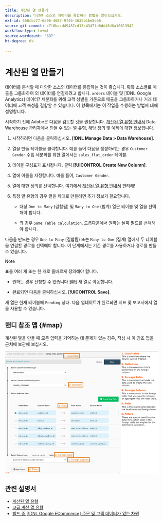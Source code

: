 ```yaml
---
title: 계산된 열 만들기
description: 다양한 소스의 데이터를 통합하는 방법을 알아보십시오.
exl-id: 668cbc77-6a96-4687-9f40-3635b1be5c66
source-git-commit: c7f6bacd49487cd13c4347fe6dd46d6a10613942
workflow-type: tm+mt
source-wordcount: '337'
ht-degree: 0%

---
```


# 계산된 열 만들기

데이터를 분석할 때 다양한 소스의 데이터를 통합하는 것이 좋습니다. 획득 소스별로 매출을 그룹화하여 의 데이터를 연결하려고 합니다. `orders` 테이블 및 [!DNL Google Analytics] 데이터? 세분화를 위해 고객 성별을 기준으로 매출을 그룹화하거나 거래 데이터에 고객 속성을 결합할 수 있습니다. 이 항목에서는 이 작업을 수행하는 방법에 대해 설명합니다.

시작하기 전에 Adobe은 다음을 검토할 것을 권장합니다. [계산된 열 유형 안내서](../../data-analyst/data-warehouse-mgr/calc-column-types.md) Data Warehouse 관리자에서 만들 수 있는 열 유형, 해당 정의 및 예제에 대한 정보입니다.

1. 시작하려면 다음을 클릭하십시오. **[!DNL Manage Data > Data Warehouse]**.

1. 열을 만들 테이블을 클릭합니다. 예를 들어 다음을 생성하려는 경우 `Customer Gender` 수입 세분화를 위한 열에서는 `sales_flat_order` 테이블.

1. 테이블 구성표가 표시됩니다. 클릭 **[!UICONTROL Create New Column]**.

1. 열에 이름을 지정합니다. 예를 들어, `Customer Gender`.

1. 열에 대한 정의를 선택합니다. 여기에서 [계산된 열 유형 안내서](../data-warehouse-mgr/calc-column-types.md) 편리해!

1. 특정 열 유형의 경우 열을 제대로 만들려면 추가 정보가 필요합니다.

   * 대상 `One to Many` (결합됨) 및 `Many to One` (합계) 열은 테이블 및 열을 선택해야 합니다.

   * 의 경우 `Same Table calculation`, 드롭다운에서 원하는 날짜 필드를 선택해야 합니다.

다음을 만드는 경우 `One to Many` (결합됨) 또는 `Many to One` (집계) 열에서 두 테이블을 연결할 경로를 선택해야 합니다. 이 단계에서는 기존 경로를 사용하거나 경로를 만들 수 있습니다.

>[!NOTE]
>
>표를 여러 개 또는 한 개로 올바르게 정의해야 합니다.

* 원하는 경우 신청할 수 있습니다 [필터](../../data-user/reports/ess-manage-data-filters.md) 새 열로 이동합니다.

* 완료되면 다음을 클릭하십시오. **[!UICONTROL Save]**.

새 열은 현재 테이블에 `Pending` 상태. 다음 업데이트가 완료되면 지표 및 보고서에서 열을 사용할 수 있습니다.

## 핸디 참조 맵 {#map}

계산된 열을 만들 때 모든 입력을 기억하는 데 문제가 있는 경우, 작성 시 이 참조 맵을 근처에 보관해 보십시오.

![](../../assets/Calculated_Columns_Example.png)

## 관련 설명서

* [계산된 열 유형](../data-warehouse-mgr/calc-column-types.md)
* [고급 계산 열 유형](../data-warehouse-mgr/adv-calc-columns.md)
* [빌드 중 [!DNL Google ECommerce] 주문 및 고객 데이터가 있는 차원](../data-warehouse-mgr/bldg-google-ecomm-dim.md)
